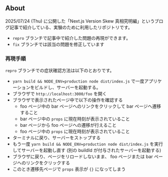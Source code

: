## About

<!-- TODO: ブログへのリンクを入れる -->

2025/07/24 (Thu) に公開した「Next.js Version Skew 真相究明編」というブログ記事で紹介している、実験のために利用したリポジトリです。

- `repro` ブランチで記事中で紹介した問題の再現ができます。
- `fix` ブランチでは該当の問題を修正しています

### 再現手順

`repro` ブランチでの症状確認方法は以下のとおりです。

- `yarn build && NODE_ENV=production node dist/index.js` で一度アプリケーションをビルドし、サーバーを起動する。
- ブラウザで `http://localhost:3000/foo` を開く
- ブラウザで表示されたページ中で以下の操作を確認する
  - foo ページ中の bar ページへのリンクをクリックして bar ページへ遷移すること
  - bar ページ中の `props` に現在時刻が表示されていること
  - bar ページから foo ページへの遷移が行えること
  - foo ページ中の `props` に現在時刻が表示されていること
- ターミナルに戻り、サーバーをストップする
- もう一度 `yarn build && NODE_ENV=production node dist/index.js` を実行してサーバーを起動し直す (別の buildId が付与されたサーバーを起動する)
- ブラウザに戻り、ページをリロードしないまま、 foo ページまたは bar ページへのリンクをクリックする
- このとき遷移先ページで `props` 表示が `{}` になってしまう
